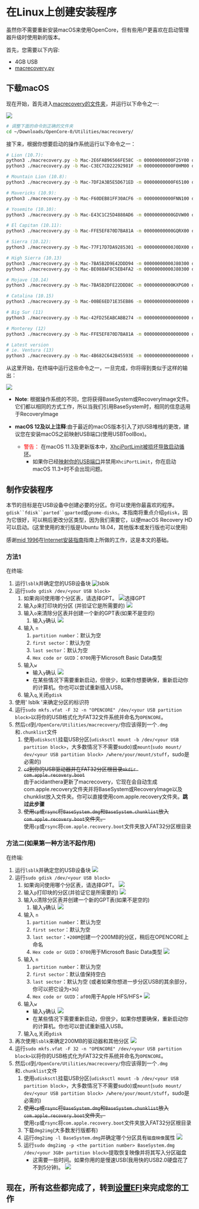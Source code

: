 # 在Linux上创建安装程序

虽然你不需要重新安装macOS来使用OpenCore，但有些用户更喜欢在启动管理器升级时使用新的版本。

首先，您需要以下内容:

* 4GB USB
* [macrecovery.py](https://github.com/acidanthera/OpenCorePkg/releases)
  
## 下载macOS

现在开始，首先进入[macrecovery的文件夹](https://github.com/acidanthera/OpenCorePkg/releases)，并运行以下命令之一:

![](../images/installer-guide/legacy-mac-install-md/macrecovery.png)

```sh
# 调整下面的命令到正确的文件夹
cd ~/Downloads/OpenCore-0/Utilities/macrecovery/
```

接下来，根据你想要启动的操作系统运行以下命令之一：

```sh
# Lion (10.7):
python3 ./macrecovery.py -b Mac-2E6FAB96566FE58C -m 00000000000F25Y00 download
python3 ./macrecovery.py -b Mac-C3EC7CD22292981F -m 00000000000F0HM00 download

# Mountain Lion (10.8):
python3 ./macrecovery.py -b Mac-7DF2A3B5E5D671ED -m 00000000000F65100 download

# Mavericks (10.9):
python3 ./macrecovery.py -b Mac-F60DEB81FF30ACF6 -m 00000000000FNN100 download

# Yosemite (10.10):
python3 ./macrecovery.py -b Mac-E43C1C25D4880AD6 -m 00000000000GDVW00 download

# El Capitan (10.11):
python3 ./macrecovery.py -b Mac-FFE5EF870D7BA81A -m 00000000000GQRX00 download

# Sierra (10.12):
python3 ./macrecovery.py -b Mac-77F17D7DA9285301 -m 00000000000J0DX00 download

# High Sierra (10.13)
python3 ./macrecovery.py -b Mac-7BA5B2D9E42DDD94 -m 00000000000J80300 download
python3 ./macrecovery.py -b Mac-BE088AF8C5EB4FA2 -m 00000000000J80300 download

# Mojave (10.14)
python3 ./macrecovery.py -b Mac-7BA5B2DFE22DDD8C -m 00000000000KXPG00 download

# Catalina (10.15)
python3 ./macrecovery.py -b Mac-00BE6ED71E35EB86 -m 00000000000000000 download

# Big Sur (11)
python3 ./macrecovery.py -b Mac-42FD25EABCABB274 -m 00000000000000000 download

# Monterey (12)
python3 ./macrecovery.py -b Mac-FFE5EF870D7BA81A -m 00000000000000000 download

# Latest version
# ie. Ventura (13)
python3 ./macrecovery.py -b Mac-4B682C642B45593E -m 00000000000000000 download
```

从这里开始，在终端中运行这些命令之一，一旦完成，你将得到类似于这样的输出：

![](../images/installer-guide/legacy-mac-install-md/download-done.png)

* **Note**: 根据操作系统的不同，您将获得BaseSystem或RecoveryImage文件。它们都以相同的方式工作，所以当我们引用BaseSystem时，相同的信息适用于RecoveryImage

* **macOS 12及以上注释**:由于最近的macOS版本引入了对USB堆栈的更改，建议您在安装macOS之前映射USB端口(使用USBToolBox)。
  * <span style="color:red"> 警告： </span> 在macOS 11.3及更新版本中，[XhciPortLimit被损坏导致启动循环](https://github.com/dortania/bugtracker/issues/162)。
    * 如果你已经[映射你的USB端口](https://xuanxuan1231.github.io/OpenCore-Post-Install/usb/)并禁用`XhciPortLimit`，你在启动macOS 11.3+时不会出现问题。

## 制作安装程序


本节的目标是在USB设备中创建必要的分区。你可以使用你最喜欢的程序。`gdisk``fdisk``parted``gparted`或`gnome-disks`。本指南将重点介绍`gdisk`，因为它很好，可以稍后更改分区类型，因为我们需要它，以便macOS Recovery HD可以启动。(这里使用的发行版是Ubuntu 18.04，其他版本或发行版也可以使用)

感谢[mid 1996](https://github.com/midi1996)在[Internet安装指南](https://midi1996.github.io/hackintosh-internet-install-gitbook/)指南上所做的工作，这是本文的基础。

### 方法1

在终端:

1. 运行`lsblk`并确定您的USB设备块
  ![lsblk](../images/installer-guide/linux-install-md/unknown-5.png)
2. 运行`sudo gdisk /dev/<your USB block>`
   1. 如果询问使用哪个分区表，请选择GPT。
      ![选择GPT](../images/installer-guide/linux-install-md/unknown-6.png)
   2. 输入`p`来打印块的分区 \(并验证它是所需要的\)
      ![](../images/installer-guide/linux-install-md/unknown-13.png)
   3. 输入`o`来清除分区表并创建一个新的GPT表(如果不是空的)
      1. 输入`y`确认
         ![](../images/installer-guide/linux-install-md/unknown-8.png)
   4. 输入 `n`
      1. `partition number`：默认为空
      2. `first sector`：默认为空
      3. `last sector`：默认为空
      4. `Hex code or GUID`：`0700`用于Microsoft Basic Data类型
   5. 输入`w`
      * 输入`y`确认
      ![](../images/installer-guide/linux-install-md/unknown-9.png)
      * 在某些情况下需要重新启动，但很少，如果你想要确保，重新启动你的计算机。你也可以尝试重新插入USB。
   6. 输入`q`,关闭`gdisk`
3. 使用' lsblk '来确定分区的标识符
4. 运行`sudo mkfs.vfat -F 32 -n "OPENCORE" /dev/<your USB partition block>`以将你的USB格式化为FAT32文件系统并命名为`OPENCORE`。
5. 然后`cd`到`/OpenCore/Utilities/macrecovery/`你应该得到一个`.dmg`和`.chunklist`文件
   1. 使用`udisksctl`挂载USB分区(`udisksctl mount -b /dev/<your USB partition block>`，大多数情况下不需要sudo)或`mount`(`sudo mount/ dev/<your USB partition block> /where/your/mount/stuff`，sudo是必需的)
   2. ~~`cd`到你的USB驱动器并在FAT32分区根目录`mkdir com.apple.recovery.boot`~~<br/>由于acidanthera更新了macrecovery，它现在会自动生成com.apple.recovery文件夹并将BaseSystem或RecoveryImage以及chunklist放入文件夹。你可以直接使用com.apple.recovery文件夹。**跳过此步骤**
   3. ~~使用`cp`或`rsync`将`BaseSystem.dmg`和`BaseSystem.chunklist`放入`com.apple.recovery.boot`文件夹。~~<br/>使用`cp`或`rsync`将`com.apple.recovery.boot`文件夹放入FAT32分区根目录

### 方法二(如果第一种方法不起作用)

在终端:

1. 运行`lsblk`并确定您的USB设备块
   ![](../images/installer-guide/linux-install-md/unknown-11.png)
2. 运行`sudo gdisk /dev/<your USB block>`
   1. 如果询问使用哪个分区表，请选择GPT。
      ![](../images/installer-guide/linux-install-md/unknown-12.png)
   2. 输入`p`打印块的分区\(并验证它是所需要的\)
      ![](../images/installer-guide/linux-install-md/unknown-13.png)
   3. 输入`o`清除分区表并创建一个新的GPT表(如果不是空的)
      1. 输入`y`确认
         ![](../images/installer-guide/linux-install-md/unknown-14.png)
   4. 输入 `n`
      1. `partition number`：默认为空
      2. `first sector`：默认为空
      3. `last sector`：`+200M`创建一个200MB的分区，稍后在OPENCORE上命名
      4. `Hex code or GUID`：`0700`用于Microsoft Basic Data类型
      ![](../images/installer-guide/linux-install-md/unknown-15.png)
   5. 输入 `n`
      1. `partition number`：默认为空
      2. `first sector`：默认值保持空白
      3. `last sector`：默认为空 \(或者如果你想进一步分区USB的其余部分，你可以把它设为`+3G`\)
      4. `Hex code or GUID`：`af00`用于Apple HFS/HFS+
      ![](../images/installer-guide/linux-install-md/unknown-16.png)
   6. 输入`w`
      * 输入`y`确认
      ![](../images/installer-guide/linux-install-md/unknown-9.png)
      * 在某些情况下需要重新启动，但很少，如果你想要确保，重新启动你的计算机。你也可以尝试重新插入USB。
   7. 输入`q`,关闭`gdisk`
3. 再次使用`lsblk`来确定200MB的驱动器和其他分区
   ![](../images/installer-guide/linux-install-md/unknown-18.png)
4. 运行`sudo mkfs.vfat -F 32 -n "OPENCORE" /dev/<your USB partition block>`以将你的USB格式化为FAT32文件系统并命名为`OPENCORE`。
5. 然后`cd`到`/OpenCore/Utilities/macrecovery/`你应该得到一个`.dmg`和`.chunklist`文件
   1. 使用`udisksctl`挂载USB分区(`udisksctl mount -b /dev/<your USB partition block>`，大多数情况下不需要sudo)或`mount`(`sudo mount/ dev/<your USB partition block> /where/your/mount/stuff`，sudo是必需的)
   2. ~~使用`cp`或`rsync`将`BaseSystem.dmg`和`BaseSystem.chunklist`放入`com.apple.recovery.boot`文件夹。~~<br/>使用`cp`或`rsync`将`com.apple.recovery.boot`文件夹放入FAT32分区根目录
   3. 下载`dmg2img`(大多数发行版都有)
   4. 运行`dmg2img -l BaseSystem.dmg`并确定哪个分区具有`磁盘映像`属性
      ![](../images/installer-guide/linux-install-md/unknown-20.png)
   5. 运行`sudo dmg2img -p <the partition number> BaseSystem.dmg /dev/<your 3GB+ partition block>`提取恢复映像并将其写入分区磁盘
      * 这需要一些时间。如果你用的是慢速USB(我用快的USB2.0硬盘花了不到5分钟)。
      ![](../images/installer-guide/linux-install-md/unknown-21.png)

## 现在，所有这些都完成了，转到[设置EFI](./opencore-efi.md)来完成您的工作
